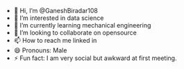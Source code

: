 - 👋 Hi, I’m @GaneshBiradar108
- 👀 I’m interested in data science
- 🌱 I’m currently learning mechanical engineering
- 💞️ I’m looking to collaborate on opensource
- 📫 How to reach me linked in
- 😄 Pronouns: Male
- ⚡ Fun fact: I am very social but awkward at first meeting.

<!---
GaneshBiradar108/GaneshBiradar108 is a ✨ special ✨ repository because its `README.md` (this file) appears on your GitHub profile.
You can click the Preview link to take a look at your changes.
--->
